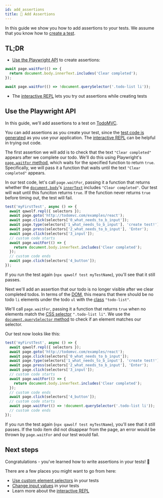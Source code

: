 ```yaml
---
id: add_assertions
title: 💪 Add Assertions
---
```


In this guide we show you how to add assertions to your tests. We assume that you know how to [create a test](create_a_test).

## TL;DR

- [Use the Playwright API](#use-the-playwright-api) to create assertions:

```js
await page.waitFor(() => {
  return document.body.innerText.includes('Clear completed');
});

await page.waitFor(() => !document.querySelector('.todo-list li'));
```

- The [interactive REPL](use_the_repl) lets you try out assertions while creating tests

## Use the Playwright API

In this guide, we'll add assertions to a test on [TodoMVC](http://todomvc.com/examples/react).

You can add assertions as you create your test, since the [test code is generated](create_a_test#review-test-code) as you use your application. The [interactive REPL](use_the_repl) can be helpful in trying out code.

The first assertion we will add is to check that the text `"Clear completed"` appears after we complete our todo. We'll do this using Playwright's [`page.waitFor` method](https://github.com/microsoft/playwright/blob/master/docs/api.md#framewaitforselectororfunctionortimeout-options-args), which waits for the specified function to return `true`. Specifically, we will pass it a function that waits until the text `"Clear completed"` appears.

In our test code, let's call `page.waitFor`, passing it a function that returns whether the [`document.body`](https://developer.mozilla.org/en-US/docs/Web/API/Document/body)'s [`innerText`](https://developer.mozilla.org/en-US/docs/Web/API/HTMLElement/innerText) includes `"Clear completed"`. Our test will wait until this funciton returns `true`. If the function never returns `true` before timing out, the test will fail.

```js
test('myFirstTest', async () => {
  await qawolf.repl({ selectors });
  await page.goto('http://todomvc.com/examples/react');
  await page.click(selectors['0_what_needs_to_b_input']);
  await page.type(selectors['1_what_needs_to_b_input'], 'create test!');
  await page.press(selectors['2_what_needs_to_b_input'], 'Enter');
  await page.click(selectors['3_input']);
  // custom code starts
  await page.waitFor(() => {
    return document.body.innerText.includes('Clear completed');
  });
  // custom code ends
  await page.click(selectors['4_button']);
});
```

If you run the test again (`npx qawolf test myTestName`), you'll see that it still passes.

Next we'll add an assertion that our todo is no longer visible after we clear completed todos. In terms of the [DOM](https://developer.mozilla.org/en-US/docs/Web/API/Document_Object_Model), this means that there should be no todo `li` elements under the todo `ul` with the [class](https://developer.mozilla.org/en-US/docs/Web/CSS/Class_selectors) `"todo-list"`.

We'll call `page.waitFor`, passing it a function that returns `true` when no elements match the [CSS selector](https://developer.mozilla.org/en-US/docs/Web/CSS/CSS_Selectors) `".todo-list li"`. We use the [`document.querySelector` method](https://developer.mozilla.org/en-US/docs/Web/API/Document/querySelector) to check if an element matches our selector.

Our test now looks like this:

```js
test('myFirstTest', async () => {
  await qawolf.repl({ selectors });
  await page.goto('http://todomvc.com/examples/react');
  await page.click(selectors['0_what_needs_to_b_input']);
  await page.type(selectors['1_what_needs_to_b_input'], 'create test!');
  await page.press(selectors['2_what_needs_to_b_input'], 'Enter');
  await page.click(selectors['3_input']);
  // custom code starts
  await page.waitFor(() => {
    return document.body.innerText.includes('Clear completed');
  });
  // custom code ends
  await page.click(selectors['4_button']);
  // custom code starts
  await page.waitFor(() => !document.querySelector('.todo-list li'));
  // custom code ends
});
```

If you run the test again (`npx qawolf test myTestName`), you'll see that it still passes. If the todo item did not disappear from the page, an error would be thrown by `page.waitFor` and our test would fail.

## Next steps

Congratulations - you've learned how to write assertions in your tests! 🎉

There are a few places you might want to go from here:

- [Use custom element selectors](use_custom_selectors) in your tests
- [Change input values](change_input_values) in your tests
- Learn more about the [interactive REPL](use_the_repl)
